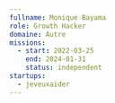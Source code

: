 ```yaml
---
fullname: Monique Bayama
role: Growth Hacker
domaine: Autre
missions:
  - start: 2022-03-25
    end: 2024-01-31
    status: independent
startups:
  - jeveuxaider
---
```


